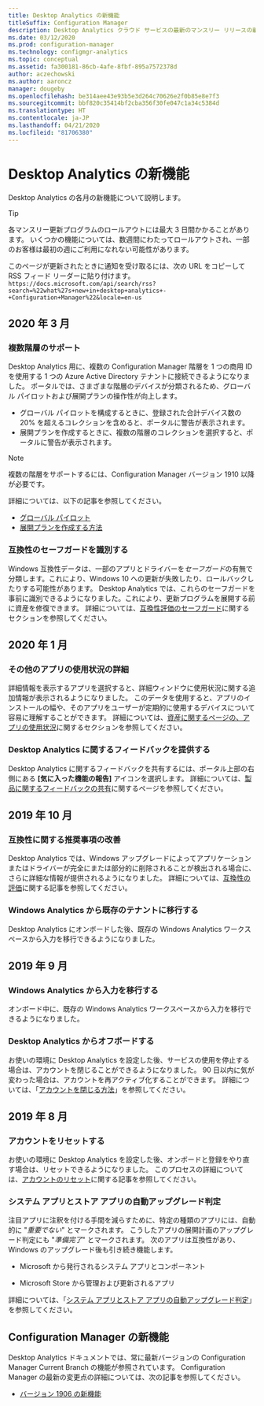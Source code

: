 ```yaml
---
title: Desktop Analytics の新機能
titleSuffix: Configuration Manager
description: Desktop Analytics クラウド サービスの最新のマンスリー リリースの新機能の概要です。
ms.date: 03/12/2020
ms.prod: configuration-manager
ms.technology: configmgr-analytics
ms.topic: conceptual
ms.assetid: fa300181-86cb-4afe-8fbf-895a7572378d
author: aczechowski
ms.author: aaroncz
manager: dougeby
ms.openlocfilehash: be314aee43e93b5e3d264c70626e2f0b85e8e7f3
ms.sourcegitcommit: bbf820c35414bf2cba356f30fe047c1a34c5384d
ms.translationtype: HT
ms.contentlocale: ja-JP
ms.lasthandoff: 04/21/2020
ms.locfileid: "81706380"
---
```

# <a name="whats-new-in-desktop-analytics"></a>Desktop Analytics の新機能

Desktop Analytics の各月の新機能について説明します。

> [!TIP]
> 各マンスリー更新プログラムのロールアウトには最大 3 日間かかることがあります。 いくつかの機能については、数週間にわたってロールアウトされ、一部のお客様は最初の週にご利用になれない可能性があります。

このページが更新されたときに通知を受け取るには、次の URL をコピーして RSS フィード リーダーに貼り付けます。`https://docs.microsoft.com/api/search/rss?search=%22what%27s+new+in+desktop+analytics+-+Configuration+Manager%22&locale=en-us`
<!-- a locale is required for the RSS search string -->

## <a name="march-2020"></a>2020 年 3 月

### <a name="support-for-multiple-hierarchies"></a>複数階層のサポート

<!-- 4814075, 6079184 -->

Desktop Analytics 用に、複数の Configuration Manager 階層を 1 つの商用 ID を使用する 1 つの Azure Active Directory テナントに接続できるようになりました。 ポータルでは、さまざまな階層のデバイスが分類されるため、グローバル パイロットおよび展開プランの操作性が向上します。

- グローバル パイロットを構成するときに、登録された合計デバイス数の 20% を超えるコレクションを含めると、ポータルに警告が表示されます。
- 展開プランを作成するときに、複数の階層のコレクションを選択すると、ポータルに警告が表示されます。

> [!NOTE]
> 複数の階層をサポートするには、Configuration Manager バージョン 1910 以降が必要です。

詳細については、以下の記事を参照してください。

- [グローバル パイロット](deploy-pilot.md#bkmk_GlobalPilot)
- [展開プランを作成する方法](create-deployment-plans.md)

### <a name="identify-compatibility-safeguards"></a>互換性のセーフガードを識別する

<!-- 5746559 -->

Windows 互換性データは、一部のアプリとドライバーを*セーフガード*の有無で分類します。これにより、Windows 10 への更新が失敗したり、ロールバックしたりする可能性があります。 Desktop Analytics では、これらのセーフガードを事前に識別できるようになりました。これにより、更新プログラムを展開する前に資産を修復できます。 詳細については、[互換性評価のセーフガード](compat-assessment.md#safeguards)に関するセクションを参照してください。

## <a name="january-2020"></a>2020 年 1 月

### <a name="additional-app-usage-detail"></a>その他のアプリの使用状況の詳細

<!-- 5533890 -->

詳細情報を表示するアプリを選択すると、詳細ウィンドウに使用状況に関する追加情報が表示されるようになりました。 このデータを使用すると、アプリのインストールの幅や、そのアプリをユーザーが定期的に使用するデバイスについて容易に理解することができます。 詳細については、[資産に関するページの、アプリの使用状況](about-assets.md#usage)に関するセクションを参照してください。

### <a name="provide-feedback-on-desktop-analytics"></a>Desktop Analytics に関するフィードバックを提供する

<!-- 5451636 -->

Desktop Analytics に関するフィードバックを共有するには、ポータル上部の右側にある **[気に入った機能の報告]** アイコンを選択します。 詳細については、[製品に関するフィードバックの共有](get-support.md#bkmk_feedback)に関するページを参照してください。

## <a name="october-2019"></a>2019 年 10 月

### <a name="improvements-to-compatibility-recommendations"></a>互換性に関する推奨事項の改善

<!-- 3594545 -->

Desktop Analytics では、Windows アップグレードによってアプリケーションまたはドライバーが完全にまたは部分的に削除されることが検出される場合に、さらに詳細な情報が提供されるようになりました。 詳細については、[互換性の評価](compat-assessment.md#asset-is-removed-during-upgrade)に関する記事を参照してください。

### <a name="migrate-from-windows-analytics-to-existing-tenant"></a>Windows Analytics から既存のテナントに移行する

<!-- 5202803 -->

Desktop Analytics にオンボードした後、既存の Windows Analytics ワークスペースから入力を移行できるようになりました。

## <a name="september-2019"></a>2019 年 9 月

### <a name="migrate-inputs-from-windows-analytics"></a>Windows Analytics から入力を移行する

<!-- 4252663 -->

オンボード中に、既存の Windows Analytics ワークスペースから入力を移行できるようになりました。

### <a name="offboard-from-desktop-analytics"></a>Desktop Analytics からオフボードする

<!-- 4972396 -->

お使いの環境に Desktop Analytics を設定した後、サービスの使用を停止する場合は、アカウントを閉じることができるようになりました。 90 日以内に気が変わった場合は、アカウントを再アクティブ化することができます。 詳細については、「[アカウントを閉じる方法](account-close.md)」を参照してください。

## <a name="august-2019"></a>2019 年 8 月

### <a name="reset-your-account"></a>アカウントをリセットする

<!-- 3733897 -->

お使いの環境に Desktop Analytics を設定した後、オンボードと登録をやり直す場合は、リセットできるようになりました。 このプロセスの詳細については、[アカウントのリセット](account-reset.md)に関する記事を参照してください。

### <a name="automatic-upgrade-decision-of-system-and-store-apps"></a>システム アプリとストア アプリの自動アップグレード判定

<!-- 3587232 -->

注目アプリに注釈を付ける手間を減らすために、特定の種類のアプリには、自動的に "*重要でない*" とマークされます。 こうしたアプリの展開計画のアップグレード判定にも "*準備完了*" とマークされます。 次のアプリは互換性があり、Windows のアップグレード後も引き続き機能します。

- Microsoft から発行されるシステム アプリとコンポーネント

- Microsoft Store から管理および更新されるアプリ

詳細については、「[システム アプリとストア アプリの自動アップグレード判定](about-assets.md#bkmk_plan-autoapp)」を参照してください。

## <a name="whats-new-in-configuration-manager"></a>Configuration Manager の新機能

Desktop Analytics ドキュメントでは、常に最新バージョンの Configuration Manager Current Branch の機能が参照されています。 Configuration Manager の最新の変更点の詳細については、次の記事を参照してください。

<!-- - [What's new in version 1910](../core/plan-design/changes/whats-new-in-version-1910.md#bkmk_da) -->

- [バージョン 1906 の新機能](../core/plan-design/changes/whats-new-in-version-1906.md#bkmk_da)
